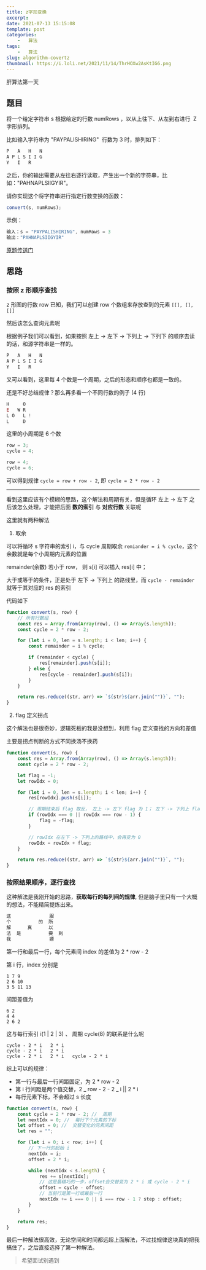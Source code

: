```yaml
---
title: z字形变换
excerpt: 
date: 2021-07-13 15:15:08
template: post
categories:
	-	算法
tags: 
	-	算法
slug: algorithm-covertz
thumbnail: https://i.loli.net/2021/11/14/ThrHOXw2AsKtIG6.png
---
```


肝算法第一天

<!-- more -->

## 题目

将一个给定字符串 s 根据给定的行数 numRows ，以从上往下、从左到右进行  Z 字形排列。

比如输入字符串为 "PAYPALISHIRING"  行数为 3 时，排列如下：

```js
P   A   H   N
A P L S I I G
Y   I   R
```

之后，你的输出需要从左往右逐行读取，产生出一个新的字符串，比如："PAHNAPLSIIGYIR"。

请你实现这个将字符串进行指定行数变换的函数：

```js
convert(s, numRows);
```

示例：

```js
输入：s = "PAYPALISHIRING", numRows = 3
输出："PAHNAPLSIIGYIR"
```

[原题传送门](https://leetcode-cn.com/problems/zigzag-conversion/)

## 思路

### 按照 z 形顺序查找

z 形图的行数 row 已知，我们可以创建 row 个数组来存放查到的元素 `[[], [], []]`

然后该怎么查询元素呢

根据例子我们可以看到，如果按照 左上 -> 左下 -> 下列上 -> 下列下 的顺序去读的话，和源字符串是一样的。

```js
P   A   H   N
A P L S I I G
Y   I   R
```

又可以看到，这里每 4 个数是一个周期，之后的形态和顺序也都是一致的。

还是不好总结规律？那么再多看一个不同行数的例子 (4 行)

```js
H     O
E   W R
L O   L !
L     D
```

这里的小周期是 6 个数

```js
row = 3;
cycle = 4;

row = 4;
cycle = 6;
```

可以得到规律 `cycle = row + row - 2`, 即 `cycle = 2 * row - 2`

---

看到这里应该有个模糊的思路，这个解法和周期有关，但是循环 左上 -> 左下 之后该怎么处理，才能把后面 **数的索引** 与 **对应行数** 关联呢

这里就有两种解法

1. 取余

可以将循环 s 字符串的索引 i，与 cycle 周期取余 `remiander = i % cycle`，这个余数就是每个小周期内元素的位置

remainder(余数) 若小于 row， 则 s[i] 可以插入 res[i] 中；

大于或等于的条件，正是处于 左下 -> 下列上 的路线里，而 `cycle - remainder` 就等于其对应的 res 的索引

代码如下

```js
function convert(s, row) {
	// 所有行数组
	const res = Array.from(Array(row), () => Array(s.length));
	const cycle = 2 * row - 2;

	for (let i = 0, len = s.length; i < len; i++) {
		const remainder = i % cycle;

		if (remainder < cycle) {
			res[remainder].push(s[i]);
		} else {
			res[cycle - remainder].push(s[i]);
		}
	}

	return res.reduce((str, arr) => `${str}${arr.join("")}`, "");
}
```

2. flag 定义拐点

这个解法也是很奇妙，逻辑死板的我是没想到，利用 flag 定义查找的方向和差值

主要是拐点判断的方式不同换汤不换药

```js
function convert(s, row) {
	const res = Array.from(Array(row), () => Array(s.length));
	const cycle = 2 * row - 2;

	let flag = -1;
	let rowIdx = 0;

	for (let i = 0, len = s.length; i < len; i++) {
		res[rowIdx].push(s[i]);

		// 周期结束后 flag 取反， 左上 -> 左下 flag 为 1； 左下 -> 下列上 flag 为 -1
		if (rowIdx === 0 || rowIdx === row - 1) {
			flag = -flag;
		}

		// rowIdx 在左下 -> 下列上的路线中，会再变为 0
		rowIdx = rowIdx + flag;
	}

	return res.reduce((str, arr) => `${str}${arr.join("")}`, "");
}
```

### 按照结果顺序，逐行查找

这种解法是我刚开始的思路，**获取每行的每列间的规律**, 但是脑子里只有一个大概的想法，不能精简提炼出来。

```js
这              服
个          的  所
解      真      以
法  是          要  到
我              嫖
```

第一行和最后一行，每个元素间 index 的差值为 2 \* row - 2

第 i 行，index 分别是

```
1 7 9
2 6 10
3 5 11 13
```

间距差值为

```
6 2
4 4
2 6 2
```

这与每行索引 i(1 | 2 | 3) 、 周期 cycle(8) 的联系是什么呢

```
cycle - 2 * i   2 * i
cycle - 2 * i   2 * i
cycle - 2 * i   2 * i   cycle - 2 * i
```

综上可以的规律：

- 第一行与最后一行间距固定，为 2 \* row - 2
- 第 i 行间距是两个值交替，2 _ row - 2 - 2 _ i || 2 \* i
- 每行元素下标，不会超过 s 长度

```js
function convert(s, row) {
	const cycle = 2 * row - 2; //  周期
	let nextIdx = 0; //  每行下个元素的下标
	let offset = 0; //  交替变化的元素间距
	let res = "";

	for (let i = 0; i < row; i++) {
		// 下一行的起始 i
		nextIdx = i;
		offset = 2 * i;

		while (nextIdx < s.length) {
			res += s[nextIdx];
			// 这是最精巧的一步，offset会交替变为 2 * i 或 cycle - 2 * i
			offset = cycle - offset;
			// 当前行是第一行或最后一行
			nextIdx += i === 0 || i === row - 1 ? step : offset;
		}
	}

	return res;
}
```

最后一种解法很高效，无论空间和时间都远超上面解法，不过找规律这块真的把我搞住了，之后直接选择了第一种解法。

> 希望面试别遇到
